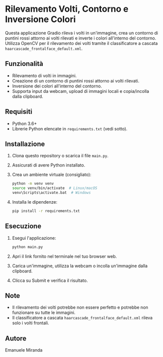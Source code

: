 # Rilevamento Volti, Contorno e Inversione Colori

Questa applicazione Gradio rileva i volti in un'immagine, crea un contorno di puntini rossi attorno ai volti rilevati e inverte i colori all'interno del contorno. Utilizza OpenCV per il rilevamento dei volti tramite il classificatore a cascata `haarcascade_frontalface_default.xml`.

## Funzionalità

*   Rilevamento di volti in immagini.
*   Creazione di un contorno di puntini rossi attorno ai volti rilevati.
*   Inversione dei colori all'interno del contorno.
*   Supporta input da webcam, upload di immagini locali e copia/incolla dalla clipboard.

## Requisiti

*   Python 3.6+
*   Librerie Python elencate in `requirements.txt` (vedi sotto).

## Installazione

1.  Clona questo repository o scarica il file `main.py`.
2.  Assicurati di avere Python installato.
3.  Crea un ambiente virtuale (consigliato):

    ```bash
    python -m venv venv
    source venv/bin/activate  # Linux/macOS
    venv\Scripts\activate.bat  # Windows
    ```

4.  Installa le dipendenze:

    ```bash
    pip install -r requirements.txt
    ```


## Esecuzione

1.  Esegui l'applicazione:

    ```bash
    python main.py
    ```

2.  Apri il link fornito nel terminale nel tuo browser web.
3.  Carica un'immagine, utilizza la webcam o incolla un'immagine dalla clipboard.
4. Clicca su Submit e verifica il risultato.

## Note

*   Il rilevamento dei volti potrebbe non essere perfetto e potrebbe non funzionare su tutte le immagini.
*   Il classificatore a cascata `haarcascade_frontalface_default.xml` rileva solo i volti frontali.

## Autore

Emanuele Miranda